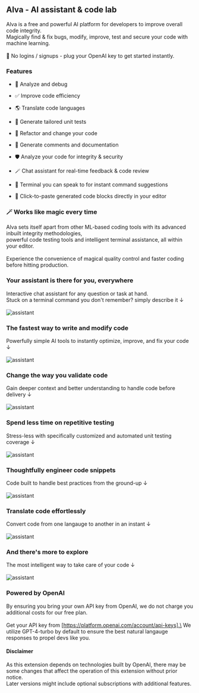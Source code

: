 
## Alva - AI assistant & code lab

Alva is a free and powerful AI platform for developers to improve overall code integrity.\
Magically find & fix bugs, modify, improve, test and secure your code with machine learning.\
\
🔌 No logins / signups - plug your OpenAI key to get started instantly.

### Features

- 🔬 Analyze and debug

- ✅ Improve code efficiency

- 🌎 Translate code languages

- 🧪 Generate tailored unit tests

- 🔄 Refactor and change your code

- 💬 Generate comments and documentation

- 🛡️ Analyze your code for integrity & security

- 🪄 Chat assistant for real-time feedback & code review

- 🤖 Terminal you can speak to for instant command suggestions
  
- 💫 Click-to-paste generated code blocks directly in your editor

 
### 🪄 Works like magic every time

Alva sets itself apart from other ML-based coding tools with its advanced inbuilt integrity methodologies,\
powerful code testing tools and intelligent terminal assistance, all within your editor.\
\
Experience the convenience of magical quality control and faster coding before hitting production.

### Your assistant is there for you, everywhere

Interactive chat assistant for any question or task at hand.\
Stuck on a terminal command you don't remember? simply describe it ↓\
\
<img  src="https://cdn.statically.io/gh/devyguy20/alva-content/main/frame1.png" alt="assistant" style="display: block; margin-right: auto; margin-left: auto; "  />

### The fastest way to write and modify code

Powerfully simple AI tools to instantly optimize, improve, and fix your code ↓\
\
<img  src="https://cdn.statically.io/gh/devyguy20/alva-content/main/frame2.png" alt="assistant" style="display: block; margin-right: auto; margin-left: auto; "  />

### Change the way you validate code

Gain deeper context and better understanding to handle code before delivery ↓\
\
<img  src="https://cdn.statically.io/gh/devyguy20/alva-content/main/frame3.png" alt="assistant" style="display: block; margin-right: auto; margin-left: auto; "  />

  

### Spend less time on repetitive testing

Stress-less with specifically customized and automated unit testing coverage ↓\
\
<img  src="https://cdn.statically.io/gh/devyguy20/alva-content/main/frame4.png" alt="assistant" style="display: block; margin-right: auto; margin-left: auto; "  />

  

### Thoughtfully engineer code snippets

Code built to handle best practices from the ground-up ↓\
\
<img  src="https://cdn.statically.io/gh/devyguy20/alva-content/main/frame5.png" alt="assistant" style="display: block; margin-right: auto; margin-left: auto; "  />

  

### Translate code effortlessly

Convert code from one langauge to another in an instant ↓\
\
<img  src="https://cdn.statically.io/gh/devyguy20/alva-content/main/frame6.png" alt="assistant" style="display: block; margin-right: auto; margin-left: auto; "  />

  

### And there's more to explore

The most intelligent way to take care of your code ↓\
\
<img  src="https://cdn.statically.io/gh/devyguy20/alva-content/main/frame7.png" alt="assistant" style="display: block; margin-right: auto; margin-left: auto; "  />

  

### Powered by OpenAI

By ensuring you bring your own API key from OpenAI, we do not charge you additional costs for our free plan.\
\
Get your API key from [https://platform.openai.com/account/api-keys].\
We utilize GPT-4-turbo by default to ensure the best natural langauge responses to propel devs like you.

#### Disclaimer

As this extension depends on technologies built by OpenAI, there may be some changes that affect the operation of this extension without prior notice.\
Later versions might include optional subscriptions with additional features.